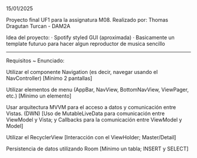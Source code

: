 15/01/2025

Proyecto final UF1 para la assignatura M08.
Realizado por: Thomas Dragutan Turcan - DAM2A

Idea del proyecto:
  · Spotify styled GUI (aproximada)
  · Basicamente un template futuruo para hacer algun reproductor de musica sencillo

------------------------------------------------------------------------------------

Requisitos ~ Enunciado:

  Utilizar el componente Navigation (es decir, navegar usando el NavController) [Mínimo 2 pantallas]
  
  Utilizar elementos de menu (AppBar, NavView, BottomNavView, ViewPager, etc.) [Mínimo un elemento]
  
  Usar arquitectura MVVM para el acceso a datos y comunicación entre Vistas. (DWN)
  [Uso de MutableLiveData para comunicación entre ViewModel y Vista; y Callbacks para la comunicación entre ViewModel y Model]
  
  Utilizar el RecyclerView [Interacción con el ViewHolder; Master/Detail]
  
  Persistencia de datos utilizando Room [Mínimo un tabla; INSERT y SELECT]
